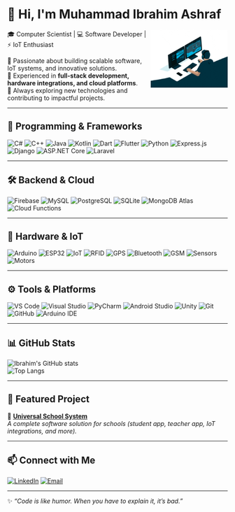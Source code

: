 # 👋 Hi, I'm Muhammad Ibrahim Ashraf  
<img align="right" alt="Coding GIF" src="codingwork.gif" width="35%" />

🎓 Computer Scientist | 💻 Software Developer | ⚡ IoT Enthusiast  

🔹 Passionate about building scalable software, IoT systems, and innovative solutions.  
🔹 Experienced in **full-stack development, hardware integrations, and cloud platforms**.  
🔹 Always exploring new technologies and contributing to impactful projects.  

---

## 🚀 Programming & Frameworks
![C#](https://img.shields.io/badge/C%23-239120?style=for-the-badge&logo=c-sharp&logoColor=white)
![C++](https://img.shields.io/badge/C++-00599C?style=for-the-badge&logo=cplusplus&logoColor=white)
![Java](https://img.shields.io/badge/Java-007396?style=for-the-badge&logo=java&logoColor=white)
![Kotlin](https://img.shields.io/badge/Kotlin-0095D5?style=for-the-badge&logo=kotlin&logoColor=white)
![Dart](https://img.shields.io/badge/Dart-0175C2?style=for-the-badge&logo=dart&logoColor=white)
![Flutter](https://img.shields.io/badge/Flutter-02569B?style=for-the-badge&logo=flutter&logoColor=white)
![Python](https://img.shields.io/badge/Python-3776AB?style=for-the-badge&logo=python&logoColor=white)
![Express.js](https://img.shields.io/badge/Express.js-000000?style=for-the-badge&logo=express&logoColor=white)
![Django](https://img.shields.io/badge/Django-092E20?style=for-the-badge&logo=django&logoColor=white)
![ASP.NET Core](https://img.shields.io/badge/ASP.NET%20Core-512BD4?style=for-the-badge&logo=dotnet&logoColor=white)
![Laravel](https://img.shields.io/badge/Laravel-FF2D20?style=for-the-badge&logo=laravel&logoColor=white)

---

## 🛠 Backend & Cloud
![Firebase](https://img.shields.io/badge/Firebase-FFCA28?style=for-the-badge&logo=firebase&logoColor=black)
![MySQL](https://img.shields.io/badge/MySQL-4479A1?style=for-the-badge&logo=mysql&logoColor=white)
![PostgreSQL](https://img.shields.io/badge/PostgreSQL-316192?style=for-the-badge&logo=postgresql&logoColor=white)
![SQLite](https://img.shields.io/badge/SQLite-003B57?style=for-the-badge&logo=sqlite&logoColor=white)
![MongoDB Atlas](https://img.shields.io/badge/MongoDB%20Atlas-47A248?style=for-the-badge&logo=mongodb&logoColor=white)
![Cloud Functions](https://img.shields.io/badge/Cloud%20Functions-4285F4?style=for-the-badge&logo=google-cloud&logoColor=white)

---

## 🔧 Hardware & IoT
![Arduino](https://img.shields.io/badge/Arduino-00979D?style=for-the-badge&logo=arduino&logoColor=white)
![ESP32](https://img.shields.io/badge/ESP32-000000?style=for-the-badge&logo=espressif&logoColor=white)
![IoT](https://img.shields.io/badge/IoT-FF6F00?style=for-the-badge&logo=internetofthings&logoColor=white)
![RFID](https://img.shields.io/badge/RFID-003B57?style=for-the-badge&logoColor=white)
![GPS](https://img.shields.io/badge/GPS-4285F4?style=for-the-badge&logo=googlemaps&logoColor=white)
![Bluetooth](https://img.shields.io/badge/Bluetooth-0082FC?style=for-the-badge&logo=bluetooth&logoColor=white)
![GSM](https://img.shields.io/badge/GSM-FF0000?style=for-the-badge&logoColor=white)
![Sensors](https://img.shields.io/badge/Sensors-00A300?style=for-the-badge&logoColor=white)
![Motors](https://img.shields.io/badge/Motors-FFA500?style=for-the-badge&logoColor=white)

---

## ⚙️ Tools & Platforms
![VS Code](https://img.shields.io/badge/VS%20Code-007ACC?style=for-the-badge&logo=visualstudiocode&logoColor=white)
![Visual Studio](https://img.shields.io/badge/Visual%20Studio-5C2D91?style=for-the-badge&logo=visualstudio&logoColor=white)
![PyCharm](https://img.shields.io/badge/PyCharm-000000?style=for-the-badge&logo=pycharm&logoColor=white)
![Android Studio](https://img.shields.io/badge/Android%20Studio-3DDC84?style=for-the-badge&logo=androidstudio&logoColor=white)
![Unity](https://img.shields.io/badge/Unity-100000?style=for-the-badge&logo=unity&logoColor=white)
![Git](https://img.shields.io/badge/Git-F05032?style=for-the-badge&logo=git&logoColor=white)
![GitHub](https://img.shields.io/badge/GitHub-181717?style=for-the-badge&logo=github&logoColor=white)
![Arduino IDE](https://img.shields.io/badge/Arduino%20IDE-00979D?style=for-the-badge&logo=arduino&logoColor=white)

---

## 📊 GitHub Stats
![Ibrahim's GitHub stats](https://github-readme-stats.vercel.app/api?username=ibramatrix&show_icons=true&theme=tokyonight)  
![Top Langs](https://github-readme-stats.vercel.app/api/top-langs/?username=ibramatrix&layout=compact&theme=tokyonight)

---

## 📂 Featured Project
🚀 [**Universal School System**](https://github.com/ibramatrix/universal-school-system)  
*A complete software solution for schools (student app, teacher app, IoT integrations, and more).*

---

## 📫 Connect with Me
[![LinkedIn](https://img.shields.io/badge/LinkedIn-0A66C2?style=for-the-badge&logo=linkedin&logoColor=white)](https://linkedin.com/in/ibramatrix)
[![Email](https://img.shields.io/badge/Email-D14836?style=for-the-badge&logo=gmail&logoColor=white)](mailto:ibrahimfeb@yahoo.com)

---
✨ *“Code is like humor. When you have to explain it, it’s bad.”*
